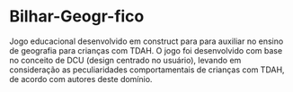 # Bilhar-Geogr-fico
Jogo educacional desenvolvido em construct para para auxiliar no ensino de geografia para crianças com TDAH.
O jogo foi desenvolvido com base no conceito de DCU (design centrado no usuário), levando em consideração as peculiaridades comportamentais de crianças com TDAH, de acordo com autores deste domínio.

